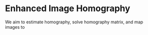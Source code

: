 # Enhanced Image Homography

We aim to estimate homography, solve homography matrix, and map images to